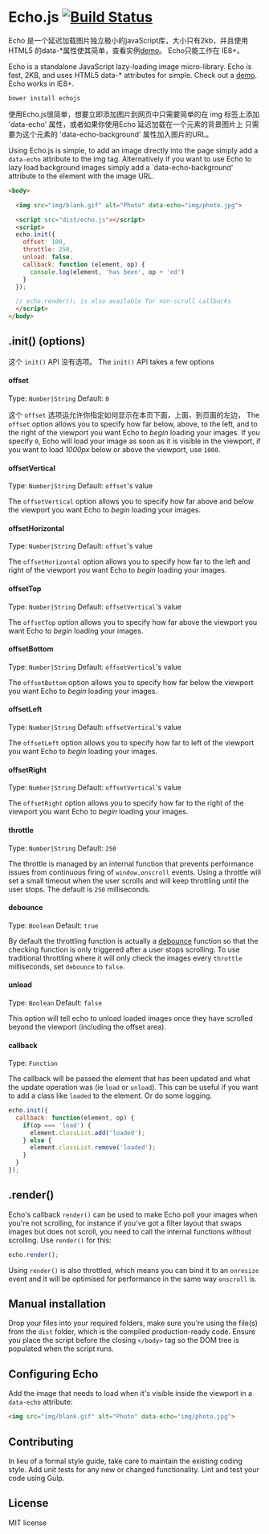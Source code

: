 # Echo.js [![Build Status](https://travis-ci.org/toddmotto/echo.svg)](https://travis-ci.org/toddmotto/echo)
  
  Echo 是一个延迟加载图片独立极小的javaScript库，大小只有2kb，并且使用 HTML5 的data-*属性使其简单，查看实例[demo](http://toddmotto.com/labs/echo)。 Echo只能工作在 IE8+。

Echo is a standalone JavaScript lazy-loading image micro-library. Echo is fast, 2KB, and uses HTML5 data-* attributes for simple. Check out a [demo](http://toddmotto.com/labs/echo). Echo works in IE8+.

```
bower install echojs
```
使用Echo.js很简单，想要立即添加图片到网页中只需要简单的在 img 标签上添加 'data-echo' 属性，或者如果你使用Echo 延迟加载在一个元素的背景图片上 只需要为这个元素的 'data-echo-background' 属性加入图片的URL。

Using Echo.js is simple, to add an image directly into the page simply add a `data-echo` attribute to the img tag. Alternatively if you want to use Echo to lazy load background images simply add a `data-echo-background' attribute to the element with the image URL.

```html
<body>

  <img src="img/blank.gif" alt="Photo" data-echo="img/photo.jpg">

  <script src="dist/echo.js"></script>
  <script>
  echo.init({
    offset: 100,
    throttle: 250,
    unload: false,
    callback: function (element, op) {
      console.log(element, 'has been', op + 'ed')
    }
  });

  // echo.render(); is also available for non-scroll callbacks
  </script>
</body>
```

## .init() (options)

这个 `init()` API 没有选项。
The `init()` API takes a few options

#### offset
Type: `Number|String` Default: `0`

这个 `offset` 选项运允许你指定如何显示在本页下面，上面，到页面的左边，
The `offset` option allows you to specify how far below, above, to the left, and to the right of the viewport you want Echo to _begin_ loading your images. If you specify `0`, Echo will load your image as soon as it is visible in the viewport, if you want to load _1000px_ below or above the viewport, use `1000`.

#### offsetVertical
Type: `Number|String` Default: `offset`'s value

The `offsetVertical` option allows you to specify how far above and below the viewport you want Echo to _begin_ loading your images.

#### offsetHorizontal
Type: `Number|String` Default: `offset`'s value

The `offsetHorizontal` option allows you to specify how far to the left and right of the viewport you want Echo to _begin_ loading your images.

#### offsetTop
Type: `Number|String` Default: `offsetVertical`'s value

The `offsetTop` option allows you to specify how far above the viewport you want Echo to _begin_ loading your images.

#### offsetBottom
Type: `Number|String` Default: `offsetVertical`'s value

The `offsetBottom` option allows you to specify how far below the viewport you want Echo to _begin_ loading your images.

#### offsetLeft
Type: `Number|String` Default: `offsetVertical`'s value

The `offsetLeft` option allows you to specify how far to left of the viewport you want Echo to _begin_ loading your images.

#### offsetRight
Type: `Number|String` Default: `offsetVertical`'s value

The `offsetRight` option allows you to specify how far to the right of the viewport you want Echo to _begin_ loading your images.

#### throttle
Type: `Number|String` Default: `250`

The throttle is managed by an internal function that prevents performance issues from continuous firing of `window.onscroll` events. Using a throttle will set a small timeout when the user scrolls and will keep throttling until the user stops. The default is `250` milliseconds.

#### debounce
Type: `Boolean` Default: `true`

By default the throttling function is actually a [debounce](http://underscorejs.org/#debounce) function so that the checking function is only triggered after a user stops scrolling. To use traditional throttling where it will only check the images every `throttle` milliseconds, set `debounce` to `false`.

#### unload
Type: `Boolean` Default: `false`

This option will tell echo to unload loaded images once they have scrolled beyond the viewport (including the offset area).

#### callback
Type: `Function`

The callback will be passed the element that has been updated and what the update operation was (ie `load` or `unload`). This can be useful if you want to add a class like `loaded` to the element. Or do some logging.

```js
echo.init({
  callback: function(element, op) {
    if(op === 'load') {
      element.classList.add('loaded');
    } else {
      element.classList.remove('loaded');
    }
  }
});
```

## .render()

Echo's callback `render()` can be used to make Echo poll your images when you're not scrolling, for instance if you've got a filter layout that swaps images but does not scroll, you need to call the internal functions without scrolling. Use `render()` for this:

```js
echo.render();
```

Using `render()` is also throttled, which means you can bind it to an `onresize` event and it will be optimised for performance in the same way `onscroll` is.

## Manual installation
Drop your files into your required folders, make sure you're using the file(s) from the `dist` folder, which is the compiled production-ready code. Ensure you place the script before the closing `</body>` tag so the DOM tree is populated when the script runs.

## Configuring Echo
Add the image that needs to load when it's visible inside the viewport in a `data-echo` attribute:

```html
<img src="img/blank.gif" alt="Photo" data-echo="img/photo.jpg">
```

## Contributing
In lieu of a formal style guide, take care to maintain the existing coding style. Add unit tests for any new or changed functionality. Lint and test your code using Gulp.

## License
MIT license
